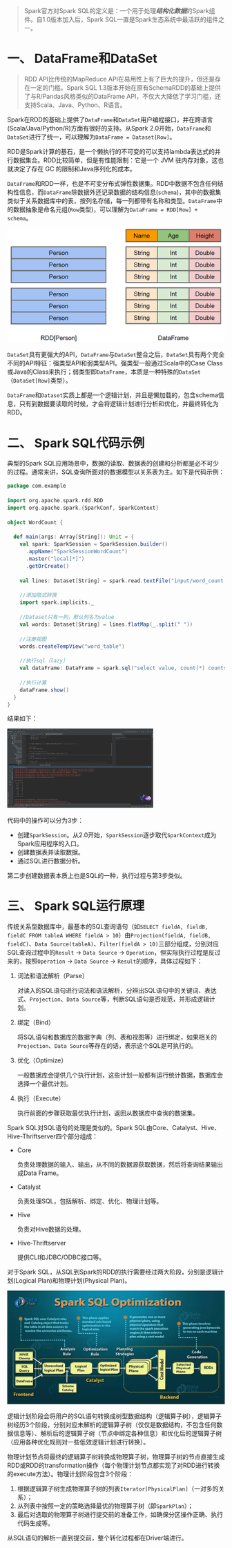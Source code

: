 > Spark官方对Spark SQL的定义是：一个用于处理***结构化数据***的Spark组件。自1.0版本加入后，Spark SQL一直是Spark生态系统中最活跃的组件之一。

# 一、 DataFrame和DataSet

> RDD API比传统的MapReduce API在易用性上有了巨大的提升，但还是存在一定的门槛。Spark SQL 1.3版本开始在原有SchemaRDD的基础上提供了与R/Pandas风格类似的DataFrame API，不仅大大降低了学习门槛，还支持Scala、Java、Python、R语言。

Spark在RDD的基础上提供了`DataFrame`和`DataSet`用户编程接口，并在跨语言(Scala/Java/Python/R)方面有很好的支持。从Spark 2.0开始，`DataFrame`和`DataSet`进行了统一，可以理解为`DataFrame = Dataset[Row]`。

RDD是Spark计算的基石，是一个懒执行的不可变的可以支持lambda表达式的并行数据集合。RDD比较简单，但是有性能限制：它是一个 JVM 驻内存对象，这也就决定了存在 GC 的限制和Java序列化的成本。

`DataFrame`和RDD一样，也是不可变分布式弹性数据集。RDD中数据不包含任何结构性信息，而`DataFrame`除数据外还记录数据的结构信息(`schema`)，其中的数据集类似于关系数据库中的表，按列名存储，每一列都带有名称和类型。`DataFrame`中的数据抽象是命名元组(`Row`类型)，可以理解为`DataFrame = RDD[Row] + schema`。

<img src="./pics/01_003_RDD_DataFrame.png" />

`DataSet`具有更强大的API，`DataFrame`与`DataSet`整合之后，`DataSet`具有两个完全不同的API特征：强类型API和弱类型API。强类型一般通过Scala中的Case Class或Java的Class来执行；弱类型即`DataFrame`，本质是一种特殊的`DataSet`（`DataSet[Row]`类型）。

`DataFrame`和`Dataset`实质上都是一个逻辑计划，并且是懒加载的，包含schema信息，只有到数据要读取的时候，才会将逻辑计划进行分析和优化，并最终转化为RDD。

# 二、 Spark SQL代码示例

典型的Spark SQL应用场景中，数据的读取、数据表的创建和分析都是必不可少的过程。通常来讲，SQL查询所面对的数据模型以关系表为主。如下是代码示例：

```scala
package com.example
 
import org.apache.spark.rdd.RDD
import org.apache.spark.{SparkConf, SparkContext}
 
object WordCount {
    
  def main(args: Array[String]): Unit = {
    val spark: SparkSession = SparkSession.builder()
      .appName("SparkSessionWordCount")
      .master("local[*]")
      .getOrCreate()

    val lines: Dataset[String] = spark.read.textFile("input/word_count.txt")

    //添加隐式转换
    import spark.implicits._

    //Dataset只有一列，默认列名为value
    val words: Dataset[String] = lines.flatMap(_.split(" "))

    //注册视图
    words.createTempView("word_table")

    //执行sql（lazy）
    val dataFrame: DataFrame = spark.sql("select value, count(*) counts from word_table group by value order by value desc")

    //执行计算
    dataFrame.show()
  }
}
```

结果如下：

<img src="./pics/01_001_sparksql示例.png" alt="01_sparksql示例" style="zoom: 33%;" />

代码中的操作可以分为3步：

- 创建`SparkSession`。从2.0开始，`SparkSession`逐步取代`SparkContext`成为Spark应用程序的入口。
- 创建数据表并读取数据。
- 通过SQL进行数据分析。

第二步创建数据表本质上也是SQL的一种，执行过程与第3步类似。

# 三、 Spark SQL运行原理

传统关系型数据库中，最基本的SQL查询语句（如`SELECT fieldA, fieldB, fieldC FROM tableA WHERE fieldA > 10`）由`Projection(fieldA, fieldB, fieldC)`、`Data Source(tableA)`、`Filter(fieldA > 10)`三部分组成，分别对应SQL查询过程中的`Result` -> `Data Source` -> `Operation`，但实际执行过程是反过来的，按照`Operation`  -> `Data Source`  -> `Result`的顺序，具体过程如下：

1. 词法和语法解析（Parse）

   对读入的SQL语句进行词法和语法解析，分辨出SQL语句中的关键词、表达式、`Projection`、`Data Source`等，判断SQL语句是否规范，并形成逻辑计划。

2. 绑定（Bind）

   将SQL语句和数据库的数据字典（列、表和视图等）进行绑定，如果相关的`Projection`、`Data Source`等存在的话，表示这个SQL是可执行的。

3. 优化（Optimize）

   一般数据库会提供几个执行计划，这些计划一般都有运行统计数据，数据库会选择一个最优计划。

4. 执行（Execute）

   执行前面的步骤获取最优执行计划，返回从数据库中查询的数据集。

Spark SQL对SQL语句的处理是类似的。Spark SQL由Core、Catalyst、Hive、Hive-Thriftserver四个部分组成：

- Core

  负责处理数据的输入、输出，从不同的数据源获取数据，然后将查询结果输出成Data Frame。

- Catalyst

  负责处理SQL，包括解析、绑定、优化、物理计划等。

- Hive

  负责对Hive数据的处理。

- Hive-Thriftserver

  提供CLI和JDBC/ODBC接口等。

对于Spark SQL，从SQL到Spark的RDD的执行需要经过两大阶段，分别是逻辑计划(Logical Plan)和物理计划(Physical Plan)。

<img src="./pics/01_002_sparksql执行过程.jpeg" alt="img" style="zoom:50%;" />

逻辑计划阶段会将用户的SQL语句转换成树型数据结构（逻辑算子树），逻辑算子树经历3个阶段，分别对应未解析的逻辑算子树（仅仅是数据结构，不包含任何数据信息等）、解析后的逻辑算子树（节点中绑定各种信息）和优化后的逻辑算子树（应用各种优化规则对一些低效逻辑计划进行转换）。

物理计划节点将最终的逻辑算子树转换成物理算子树，物理算子树的节点直接生成RDD或RDD的transformation操作（每个物理计划节点都实现了对RDD进行转换的execute方法）。物理计划阶段包含3个阶段：

1. 根据逻辑算子树生成物理算子树的列表`Iterator[PhysicalPlan]`（一对多的关系）；
2. 从列表中按照一定的策略选择最优的物理算子树（即`SparkPlan`）；
3. 最后对选取的物理算子树进行提交前的准备工作，如确保分区操作正确、执行代码生成等。

从SQL语句的解析一直到提交前，整个转化过程都在Driver端进行。

# 
